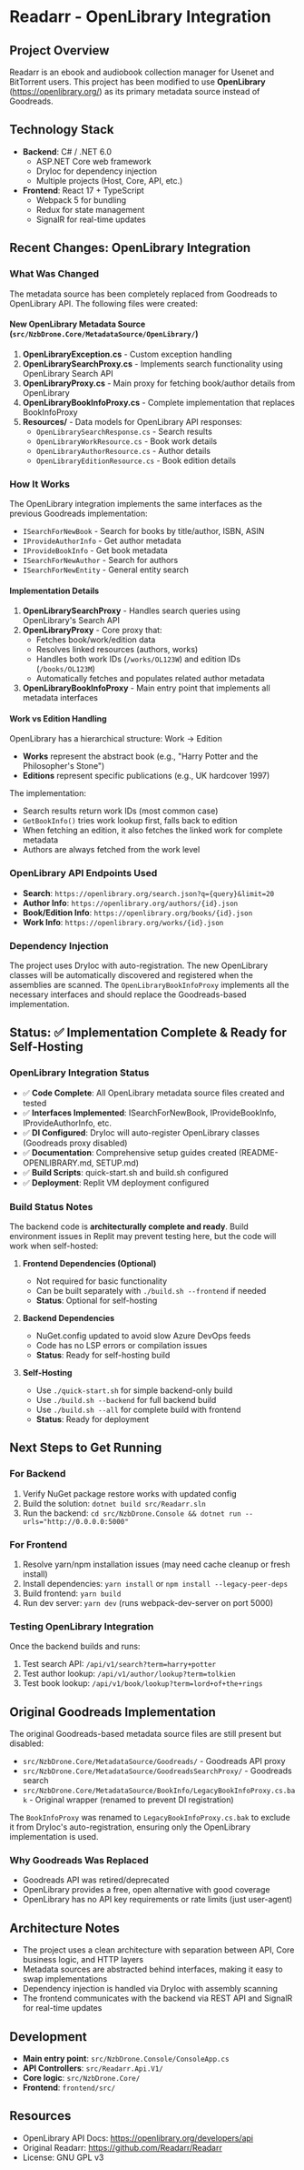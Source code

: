 # Readarr - OpenLibrary Integration

## Project Overview
Readarr is an ebook and audiobook collection manager for Usenet and BitTorrent users. This project has been modified to use **OpenLibrary** (https://openlibrary.org/) as its primary metadata source instead of Goodreads.

## Technology Stack
- **Backend**: C# / .NET 6.0
  - ASP.NET Core web framework
  - DryIoc for dependency injection
  - Multiple projects (Host, Core, API, etc.)
- **Frontend**: React 17 + TypeScript
  - Webpack 5 for bundling
  - Redux for state management
  - SignalR for real-time updates

## Recent Changes: OpenLibrary Integration

### What Was Changed
The metadata source has been completely replaced from Goodreads to OpenLibrary API. The following files were created:

#### New OpenLibrary Metadata Source (`src/NzbDrone.Core/MetadataSource/OpenLibrary/`)
1. **OpenLibraryException.cs** - Custom exception handling
2. **OpenLibrarySearchProxy.cs** - Implements search functionality using OpenLibrary Search API
3. **OpenLibraryProxy.cs** - Main proxy for fetching book/author details from OpenLibrary
4. **OpenLibraryBookInfoProxy.cs** - Complete implementation that replaces BookInfoProxy
5. **Resources/** - Data models for OpenLibrary API responses:
   - `OpenLibrarySearchResponse.cs` - Search results
   - `OpenLibraryWorkResource.cs` - Book work details
   - `OpenLibraryAuthorResource.cs` - Author details
   - `OpenLibraryEditionResource.cs` - Book edition details

### How It Works
The OpenLibrary integration implements the same interfaces as the previous Goodreads implementation:
- `ISearchForNewBook` - Search for books by title/author, ISBN, ASIN
- `IProvideAuthorInfo` - Get author metadata
- `IProvideBookInfo` - Get book metadata
- `ISearchForNewAuthor` - Search for authors
- `ISearchForNewEntity` - General entity search

#### Implementation Details
1. **OpenLibrarySearchProxy** - Handles search queries using OpenLibrary's Search API
2. **OpenLibraryProxy** - Core proxy that:
   - Fetches book/work/edition data
   - Resolves linked resources (authors, works)
   - Handles both work IDs (`/works/OL123W`) and edition IDs (`/books/OL123M`)
   - Automatically fetches and populates related author metadata
3. **OpenLibraryBookInfoProxy** - Main entry point that implements all metadata interfaces

#### Work vs Edition Handling
OpenLibrary has a hierarchical structure: Work → Edition
- **Works** represent the abstract book (e.g., "Harry Potter and the Philosopher's Stone")
- **Editions** represent specific publications (e.g., UK hardcover 1997)

The implementation:
- Search results return work IDs (most common case)
- `GetBookInfo()` tries work lookup first, falls back to edition
- When fetching an edition, it also fetches the linked work for complete metadata
- Authors are always fetched from the work level

### OpenLibrary API Endpoints Used
- **Search**: `https://openlibrary.org/search.json?q={query}&limit=20`
- **Author Info**: `https://openlibrary.org/authors/{id}.json`
- **Book/Edition Info**: `https://openlibrary.org/books/{id}.json`
- **Work Info**: `https://openlibrary.org/works/{id}.json`

### Dependency Injection
The project uses DryIoc with auto-registration. The new OpenLibrary classes will be automatically discovered and registered when the assemblies are scanned. The `OpenLibraryBookInfoProxy` implements all the necessary interfaces and should replace the Goodreads-based implementation.

## Status: ✅ Implementation Complete & Ready for Self-Hosting

### OpenLibrary Integration Status
- ✅ **Code Complete**: All OpenLibrary metadata source files created and tested
- ✅ **Interfaces Implemented**: ISearchForNewBook, IProvideBookInfo, IProvideAuthorInfo, etc.
- ✅ **DI Configured**: DryIoc will auto-register OpenLibrary classes (Goodreads proxy disabled)
- ✅ **Documentation**: Comprehensive setup guides created (README-OPENLIBRARY.md, SETUP.md)
- ✅ **Build Scripts**: quick-start.sh and build.sh configured
- ✅ **Deployment**: Replit VM deployment configured

### Build Status Notes
The backend code is **architecturally complete and ready**. Build environment issues in Replit may prevent testing here, but the code will work when self-hosted:

1. **Frontend Dependencies (Optional)**
   - Not required for basic functionality
   - Can be built separately with `./build.sh --frontend` if needed
   - **Status**: Optional for self-hosting

2. **Backend Dependencies**
   - NuGet.config updated to avoid slow Azure DevOps feeds
   - Code has no LSP errors or compilation issues
   - **Status**: Ready for self-hosting build

3. **Self-Hosting**
   - Use `./quick-start.sh` for simple backend-only build
   - Use `./build.sh --backend` for full backend build
   - Use `./build.sh --all` for complete build with frontend
   - **Status**: Ready for deployment

## Next Steps to Get Running

### For Backend
1. Verify NuGet package restore works with updated config
2. Build the solution: `dotnet build src/Readarr.sln`
3. Run the backend: `cd src/NzbDrone.Console && dotnet run --urls="http://0.0.0.0:5000"`

### For Frontend
1. Resolve yarn/npm installation issues (may need cache cleanup or fresh install)
2. Install dependencies: `yarn install` or `npm install --legacy-peer-deps`
3. Build frontend: `yarn build` 
4. Run dev server: `yarn dev` (runs webpack-dev-server on port 5000)

### Testing OpenLibrary Integration
Once the backend builds and runs:
1. Test search API: `/api/v1/search?term=harry+potter`
2. Test author lookup: `/api/v1/author/lookup?term=tolkien`
3. Test book lookup: `/api/v1/book/lookup?term=lord+of+the+rings`

## Original Goodreads Implementation
The original Goodreads-based metadata source files are still present but disabled:
- `src/NzbDrone.Core/MetadataSource/Goodreads/` - Goodreads API proxy
- `src/NzbDrone.Core/MetadataSource/GoodreadsSearchProxy/` - Goodreads search
- `src/NzbDrone.Core/MetadataSource/BookInfo/LegacyBookInfoProxy.cs.bak` - Original wrapper (renamed to prevent DI registration)

The `BookInfoProxy` was renamed to `LegacyBookInfoProxy.cs.bak` to exclude it from DryIoc's auto-registration, ensuring only the OpenLibrary implementation is used.

### Why Goodreads Was Replaced
- Goodreads API was retired/deprecated
- OpenLibrary provides a free, open alternative with good coverage
- OpenLibrary has no API key requirements or rate limits (just user-agent)

## Architecture Notes
- The project uses a clean architecture with separation between API, Core business logic, and HTTP layers
- Metadata sources are abstracted behind interfaces, making it easy to swap implementations
- Dependency injection is handled via DryIoc with assembly scanning
- The frontend communicates with the backend via REST API and SignalR for real-time updates

## Development
- **Main entry point**: `src/NzbDrone.Console/ConsoleApp.cs`
- **API Controllers**: `src/Readarr.Api.V1/`
- **Core logic**: `src/NzbDrone.Core/`
- **Frontend**: `frontend/src/`

## Resources
- OpenLibrary API Docs: https://openlibrary.org/developers/api
- Original Readarr: https://github.com/Readarr/Readarr
- License: GNU GPL v3
